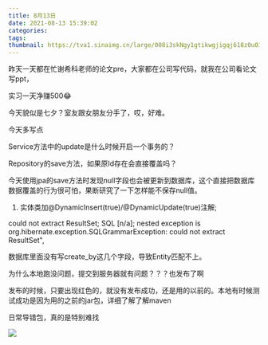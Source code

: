 ```yaml
---
title: 8月13日
date: 2021-08-13 15:39:02
categories:
tags:
thumbnail: https://tva1.sinaimg.cn/large/008i3skNgy1gtikwgjigqj618z0u013y02.jpg
---
```


昨天一天都在忙谢希科老师的论文pre，大家都在公司写代码，就我在公司看论文写ppt，

实习一天净赚500😂

今天貌似是七夕？室友跟女朋友分手了，哎，好难。

今天多写点

Service方法中的update是什么时候开启一个事务的？

Repository的save方法，如果原Id存在会直接覆盖吗？



今天使用jpa的save方法时发现null字段也会被更新到数据库，这个直接把数据库数据覆盖的行为很可怕，果断研究了一下怎样能不保存null值。

1. 实体类加@DynamicInsert(true)/@DynamicUpdate(true)注解;





could not extract ResultSet; SQL [n/a]; nested exception is org.hibernate.exception.SQLGrammarException: could not extract ResultSet",

数据库里面没有写create_by这几个字段，导致Entity匹配不上。



为什么本地跑没问题，提交到服务器就有问题？？？也发布了啊

发布的时候，只要出现红色的，就没有发布成功，还是用的以前的。本地有时候测试成功是因为用的之前的jar包，详细了解了解maven

日常导错包，真的是特别难找

![](https://tva1.sinaimg.cn/large/008i3skNgy1gtfk7tcag7j61500u0q9g02.jpg)



